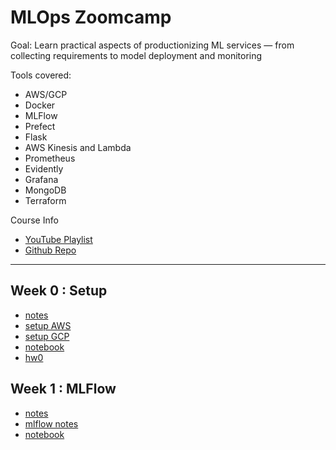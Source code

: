 # MLOps Zoomcamp

Goal: Learn practical aspects of productionizing ML services — from collecting requirements to model deployment and monitoring

Tools covered:

- AWS/GCP
- Docker
- MLFlow
- Prefect
- Flask
- AWS Kinesis and Lambda
- Prometheus
- Evidently
- Grafana
- MongoDB
- Terraform

Course Info

- [YouTube Playlist](https://www.youtube.com/playlist?list=PL3MmuxUbc_hIUISrluw_A7wDSmfOhErJK)
- [Github Repo](https://github.com/DataTalksClub/mlops-zoomcamp)

---

## Week 0 : Setup

- [notes](0_intro/README.md)
- [setup AWS](0_intro/setup/setup-aws.md)
- [setup GCP](0_intro/setup/setup-gcp.md)
- [notebook](0_intro/duration-pred.ipynb)
- [hw0](0_intro/homework.ipynb)

## Week 1 : MLFlow

- [notes](1_experiment_tracking/README.md)
- [mlflow notes](1_experiment_tracking/mlflow.md)
- [notebook](1_experiment_tracking/duration-pred.ipynb)
